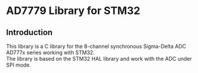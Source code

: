 # AD7779 Library for STM32
## Introduction
This library is a C library for the 8-channel synchronous Sigma-Delta ADC AD777x series working with STM32.   
The library is based on the STM32 HAL library and work with the ADC under SPI mode.